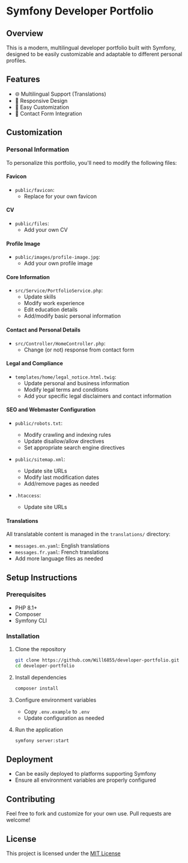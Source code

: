 # Symfony Developer Portfolio

## Overview
This is a modern, multilingual developer portfolio built with Symfony, designed to be easily customizable and adaptable to different personal profiles.

## Features
- 🌐 Multilingual Support (Translations)
- 📱 Responsive Design
- 🚀 Easy Customization
- 📧 Contact Form Integration

## Customization

### Personal Information
To personalize this portfolio, you'll need to modify the following files:

#### Favicon
- `public/favicon`:
  - Replace for your own favicon

#### CV
- `public/files`:
  - Add your own CV

#### Profile Image
- `public/images/profile-image.jpg`:
  - Add your own profile image

#### Core Information
- `src/Service/PortfolioService.php`: 
  - Update skills
  - Modify work experience
  - Edit education details
  - Add/modify basic personal information

#### Contact and Personal Details
- `src/Controller/HomeController.php`:
  - Change (or not) response from contact form

#### Legal and Compliance
- `templates/home/legal_notice.html.twig`:
  - Update personal and business information
  - Modify legal terms and conditions
  - Add your specific legal disclaimers and contact information

#### SEO and Webmaster Configuration
- `public/robots.txt`: 
  - Modify crawling and indexing rules
  - Update disallow/allow directives
  - Set appropriate search engine directives

- `public/sitemap.xml`:
  - Update site URLs
  - Modify last modification dates
  - Add/remove pages as needed

- `.htaccess`:
  - Update site URLs

#### Translations
All translatable content is managed in the `translations/` directory:
- `messages.en.yaml`: English translations
- `messages.fr.yaml`: French translations
- Add more language files as needed

## Setup Instructions

### Prerequisites
- PHP 8.1+
- Composer
- Symfony CLI

### Installation
1. Clone the repository
   ```bash
   git clone https://github.com/Will6855/developer-portfolio.git
   cd developer-portfolio
   ```

2. Install dependencies
   ```bash
   composer install
   ```

3. Configure environment variables
   - Copy `.env.example` to `.env`
   - Update configuration as needed

4. Run the application
   ```bash
   symfony server:start
   ```

## Deployment
- Can be easily deployed to platforms supporting Symfony
- Ensure all environment variables are properly configured

## Contributing
Feel free to fork and customize for your own use. Pull requests are welcome!

## License
This project is licensed under the [MIT License](LICENSE)
